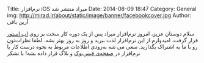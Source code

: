 Title: نرم‌افزار iOS میراد منتشر شد
Date: 2014-08-09 18:47
Category: General
img: http://mirad.ir/about/static/image/banner/facebookcover.jpg
Author: آرین باقی

سلام دوستان عزیز،
امروز نرم‌افزار میراد پس از یک دوره کار سخت بر روی [اپ استور](https://itunes.apple.com/us/app/mirad/id905669570) قرار گرفت. امیدوارم از این نرم‌افزار لذت ببرید و روز به روز بهتر بشه. لطفا نظرات‌تون رو با ما به اشتراک بگذارید.
سعی می شه به‌زودی اطلاعات مربوط به نحوه درست کار با نرم‌افزار در [صفحه‌ی فیس‌بوک](https://www.facebook.com/miradapp) و بلاگ قرار داده بشه!
با تشکر